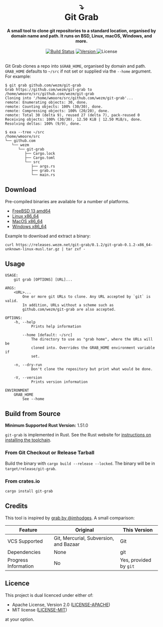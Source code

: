 <h1 align="center">
  ⤵️<br>
  Git Grab
</h1>

<div align="center">
  <strong>A small tool to clone git repositories to a standard location, organised
  by domain name and path. It runs on BSD, Linux, macOS, Windows, and
  more.</strong>
</div>

<br>

<div align="center">
  <a href="https://cirrus-ci.com/github/wezm/git-grab">
    <img src="https://api.cirrus-ci.com/github/wezm/git-grab.svg" alt="Build Status"></a>
  <a href="https://crates.io/crates/git-grab">
    <img src="https://img.shields.io/crates/v/git-grab.svg" alt="Version">
  </a>
  <img src="https://img.shields.io/crates/l/git-grab.svg" alt="License">
</div>

<br>

Git Grab clones a repo into `$GRAB_HOME`, organised by domain and path.
`GRAB_HOME` defaults to `~/src` if not set or supplied via the `--home`
argument. For example:

    $ git grab github.com/wezm/git-grab
    Grab https://github.com/wezm/git-grab to /home/wmoore/src/github.com/wezm/git-grab
    Cloning into '/home/wmoore/src/github.com/wezm/git-grab'...
    remote: Enumerating objects: 30, done.
    remote: Counting objects: 100% (30/30), done.
    remote: Compressing objects: 100% (20/20), done.
    remote: Total 30 (delta 9), reused 27 (delta 7), pack-reused 0
    Receiving objects: 100% (30/30), 12.50 KiB | 12.50 MiB/s, done.
    Resolving deltas: 100% (9/9), done.

    $ exa --tree ~/src
    /home/wmoore/src
    └── github.com
       └── wezm
          └── git-grab
             ├── Cargo.lock
             ├── Cargo.toml
             └── src
                ├── args.rs
                ├── grab.rs
                └── main.rs

Download
--------

Pre-compiled binaries are available for a number of platforms.

* [FreeBSD 13 amd64](https://releases.wezm.net/git-grab/0.1.2/git-grab-0.1.2-amd64-unknown-freebsd.tar.gz)
* [Linux x86\_64](https://releases.wezm.net/git-grab/0.1.2/git-grab-0.1.2-x86_64-unknown-linux-musl.tar.gz)
* [MacOS x86\_64](https://releases.wezm.net/git-grab/0.1.2/git-grab-0.1.2-x86_64-apple-darwin.tar.gz)
* [Windows x86\_64](https://releases.wezm.net/git-grab/0.1.2/git-grab-0.1.2-x86_64-pc-windows-msvc.zip)

Example to download and extract a binary:

    curl https://releases.wezm.net/git-grab/0.1.2/git-grab-0.1.2-x86_64-unknown-linux-musl.tar.gz | tar zxf -

Usage
-----

```
USAGE:
    git grab [OPTIONS] [URL]...

ARGS:
    <URL>...
        One or more git URLs to clone. Any URL accepted by `git` is valid.
        In addition, URLs without a scheme such as
        github.com/wezm/git-grab are also accepted.

OPTIONS:
    -h, --help
            Prints help information

        --home [default: ~/src]
            The directory to use as "grab home", where the URLs will be
            cloned into. Overrides the GRAB_HOME environment variable if
            set.

    -n, --dry-run
            Don't clone the repository but print what would be done.

    -V, --version
            Prints version information

ENVIRONMENT
    GRAB_HOME
        See --home
```

Build from Source
-----------------

**Minimum Supported Rust Version:** 1.51.0

`git-grab` is implemented in Rust. See the Rust website for [instructions on
installing the toolchain][rustup].

### From Git Checkout or Release Tarball

Build the binary with `cargo build --release --locked`. The binary will be in
`target/release/git-grab`.

### From crates.io

`cargo install git-grab`

Credits
-------

This tool is inspired by [grab by @jmhodges](https://github.com/jmhodges/grab).
A small comparison:

| Feature              | Original                               | This Version           |
|----------------------|----------------------------------------|------------------------|
| VCS Supported        | Git, Mercurial, Subversion, and Bazaar | Git                    |
| Dependencies         | None                                   | git                    |
| Progress Information | No                                     | Yes, provided by `git` |

Licence
-------

This project is dual licenced under either of:

- Apache License, Version 2.0 ([LICENSE-APACHE](https://github.com/wezm/git-grab/blob/master/LICENSE-APACHE))
- MIT license ([LICENSE-MIT](https://github.com/wezm/git-grab/blob/master/LICENSE-MIT))

at your option.

[rustup]: https://www.rust-lang.org/tools/install

